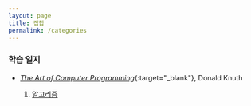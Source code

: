 ```yaml
---
layout: page
title: 집합
permalink: /categories
---
```


### 학습 일지

* [*The Art of Computer Programming*](https://www.haio.ir/app/uploads/2022/01/The-Art-of-Computer-Programming-Vol.-1-Fundamental-Algorithms-3rd-Edition-by-Donald-E.-Knuth-z-lib.org_.pdf){:target="_blank"}, Donald Knuth
    
    1. [알고리즘](https://pangmoo-ktw.github.io/pangmoo-KTW/TAOCP001)
